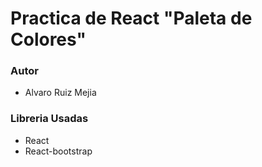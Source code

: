 # Practica de React "Paleta de Colores" 

### Autor

- Alvaro Ruiz Mejia 

### Libreria Usadas

- React 
- React-bootstrap